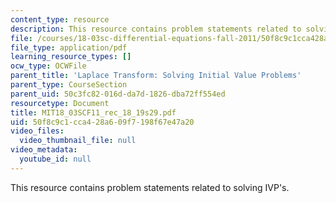 ```yaml
---
content_type: resource
description: This resource contains problem statements related to solving IVP's.
file: /courses/18-03sc-differential-equations-fall-2011/50f8c9c1cca428a609f7198f67e47a20_MIT18_03SCF11_rec_18_19s29.pdf
file_type: application/pdf
learning_resource_types: []
ocw_type: OCWFile
parent_title: 'Laplace Transform: Solving Initial Value Problems'
parent_type: CourseSection
parent_uid: 50c3fc82-016d-da7d-1826-dba72ff554ed
resourcetype: Document
title: MIT18_03SCF11_rec_18_19s29.pdf
uid: 50f8c9c1-cca4-28a6-09f7-198f67e47a20
video_files:
  video_thumbnail_file: null
video_metadata:
  youtube_id: null
---
```

This resource contains problem statements related to solving IVP's.